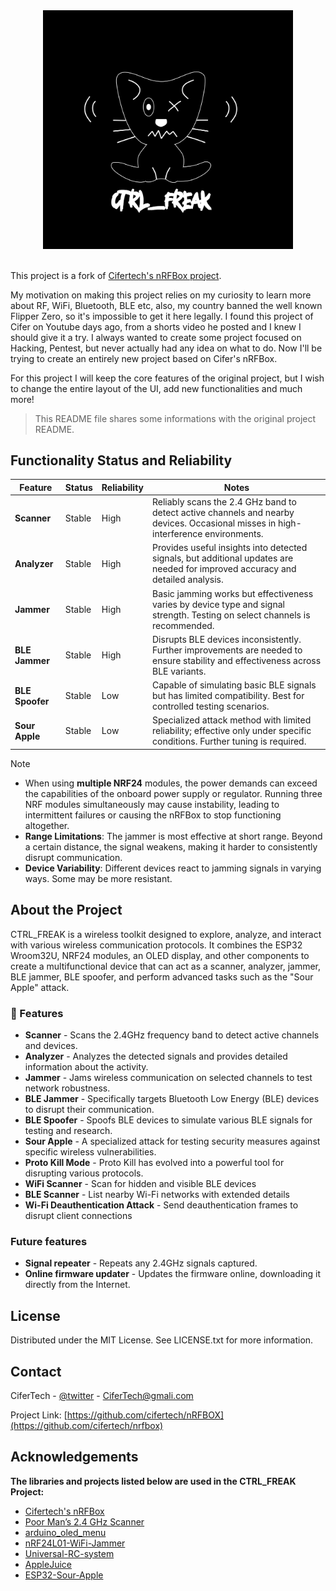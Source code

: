 <div align="center">
  <img src="Graphics/logo_neko_full.png" alt="logo" width="400" height="auto" />
</div>
<br/>

This project is a fork of [Cifertech's nRFBox project](https://github.com/cifertech/nRFBox).

My motivation on making this project relies on my curiosity to learn more about RF, WiFi, Bluetooth, BLE etc, also, my country banned the well known Flipper Zero, so it's impossible to get it here legally. I found this project of Cifer on Youtube days ago, from a shorts video he posted and I knew I should give it a try. I always wanted to create some project focused on Hacking, Pentest, but never actually had any idea on what to do. Now I'll be trying to create an entirely new project based on Cifer's nRFBox.

For this project I will keep the core features of the original project, but I wish to change the entire layout of the UI, add new functionalities and much more!

> This README file shares some informations with the original project README.

<h2>Functionality Status and Reliability</h2>
<table>
  <thead>
    <tr>
      <th>Feature</th>
      <th>Status</th>
      <th>Reliability</th>
      <th>Notes</th>
    </tr>
  </thead>
  <tbody>
    <tr>
      <td><strong>Scanner</strong></td>
      <td>Stable</td>
      <td>High</td>
      <td>Reliably scans the 2.4 GHz band to detect active channels and nearby devices. Occasional misses in high-interference environments.</td>
    </tr>
    <tr>
      <td><strong>Analyzer</strong></td>
      <td>Stable</td>
      <td>High</td>
      <td>Provides useful insights into detected signals, but additional updates are needed for improved accuracy and detailed analysis.</td>
    </tr>
    <tr>
      <td><strong>Jammer</strong></td>
      <td>Stable</td>
      <td>High</td>
      <td>Basic jamming works but effectiveness varies by device type and signal strength. Testing on select channels is recommended.</td>
    </tr>
    <tr>
      <td><strong>BLE Jammer</strong></td>
      <td>Stable</td>
      <td>High</td>
      <td>Disrupts BLE devices inconsistently. Further improvements are needed to ensure stability and effectiveness across BLE variants.</td>
    </tr>
    <tr>
      <td><strong>BLE Spoofer</strong></td>
      <td>Stable</td>
      <td>Low</td>
      <td>Capable of simulating basic BLE signals but has limited compatibility. Best for controlled testing scenarios.</td>
    </tr>
    <tr>
      <td><strong>Sour Apple</strong></td>
      <td>Stable</td>
      <td>Low</td>
      <td>Specialized attack method with limited reliability; effective only under specific conditions. Further tuning is required.</td>
    </tr>
  </tbody>
</table>

> [!NOTE]
> - When using **multiple NRF24** modules, the power demands can exceed the capabilities of the onboard power supply or regulator. Running three NRF modules simultaneously may cause instability, leading to intermittent failures or causing the nRFBox to stop functioning altogether.
> - **Range Limitations**: The jammer is most effective at short range. Beyond a certain distance, the signal weakens, making it harder to consistently disrupt communication.
> - **Device Variability**: Different devices react to jamming signals in varying ways. Some may be more resistant.

<!-- About the Project -->
## About the Project
CTRL_FREAK is a wireless toolkit designed to explore, analyze, and interact with various wireless communication protocols. It combines the ESP32 Wroom32U, NRF24 modules, an OLED display, and other components to create a multifunctional device that can act as a scanner, analyzer, jammer, BLE jammer, BLE spoofer, and perform advanced tasks such as the "Sour Apple" attack.

<!-- Features -->
### 🎯 Features
- **Scanner** - Scans the 2.4GHz frequency band to detect active channels and devices.
- **Analyzer** - Analyzes the detected signals and provides detailed information about the activity.
- **Jammer** - Jams wireless communication on selected channels to test network robustness.
- **BLE Jammer** - Specifically targets Bluetooth Low Energy (BLE) devices to disrupt their communication.
- **BLE Spoofer** - Spoofs BLE devices to simulate various BLE signals for testing and research.
- **Sour Apple** - A specialized attack for testing security measures against specific wireless vulnerabilities.
- **Proto Kill Mode** - Proto Kill has evolved into a powerful tool for disrupting various protocols.
- **WiFi Scanner** - Scan for hidden and visible BLE devices
- **BLE Scanner** - List nearby Wi-Fi networks with extended details
- **Wi-Fi Deauthentication Attack** - Send deauthentication frames to disrupt client connections

### Future features
- **Signal repeater** - Repeats any 2.4GHz signals captured.
- **Online firmware updater** - Updates the firmware online, downloading it directly from the Internet.

<!-- License -->
## License

Distributed under the MIT License. See LICENSE.txt for more information.

<!-- Contact -->
## Contact
CiferTech - [@twitter](https://twitter.com/techcifer) - CiferTech@gmali.com

Project Link: [https://github.com/cifertech/nRFBOX](https://github.com/cifertech/nrfbox)

<!-- Acknowledgments -->
## Acknowledgements 

**The libraries and projects listed below are used in the CTRL_FREAK Project:**
 - [Cifertech's nRFBox](https://github.com/cifertech/nRFBox)
 - [Poor Man’s 2.4 GHz Scanner](https://forum.arduino.cc/t/poor-mans-2-4-ghz-scanner/54846)
 - [arduino_oled_menu](https://github.com/upiir/arduino_oled_menu)
 - [nRF24L01-WiFi-Jammer](https://github.com/hugorezende/nRF24L01-WiFi-Jammer)
 - [Universal-RC-system](https://github.com/alexbeliaev/Universal-RC-system/tree/master)
 - [AppleJuice](https://github.com/ECTO-1A/AppleJuice)
 - [ESP32-Sour-Apple](https://github.com/RapierXbox/ESP32-Sour-Apple)
